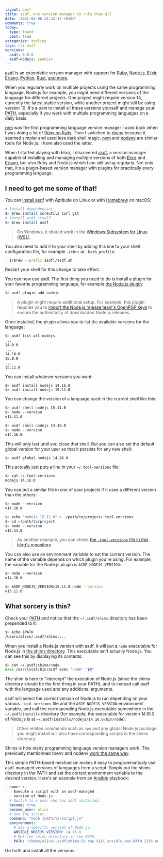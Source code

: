 ```yaml
---
layout: post
title: asdf, one version manager to rule them all
date: '2021-03-06 21:32:17 +0100'
comments: true
today:
  type: found
  past: true
categories: tooling
tags: cli asdf
versions:
  asdf: 0.8.0
  asdf-nodejs: 5a46614
---
```


[asdf][asdf] is an extendable version manager with support for [Ruby][ruby],
[Node.js][node], [Elixir][elixir], [Erlang][erlang], [Python][python],
[Rust][rust], [and more][asdf-plugins].

When you regularly work on multiple projects using the same programming
language, Node.js for example, you might need different versions of the language
for different projects. One project might require version 14, currently the
latest stable version, while another project might still be using version 10.
It's a pain to install all these versions yourself and manage your [PATH][path],
especially if you work with multiple programming languages on a daily basis.

<!-- more -->

[rvm][rvm] was the first programming language version manager I used back when I
was doing a lot of [Ruby on Rails][rails]. Then I switched to [rbenv][rbenv]
because it seemed simpler and used less dark shell magic. [nvm][nvm] and
[nodenv][nodenv] are similar tools for Node.js. I have also used the latter.

When I started playing with Elixir, I discovered [asdf][asdf], a version manager
capable of installing and managing multiple versions of both [Elixir][elixir]
and [Erlang][erlang], but also Ruby and Node.js which I am still using
regularly. Not only that, it's a plugin-based version manager with plugins for
practically every programming language.

## I need to get me some of that!

You can [install asdf][asdf-install] with Aptitude on Linux or with
[Homebrew][brew] on macOS:

```bash
# Install dependencies
$> brew install coreutils curl git
# Install asdf itself
$> brew install asdf
```

> On Windows, it should work in the [Windows Subsystem for Linux (WSL)][wsl].

You also need to add it to your shell by adding this line to your shell
configuration file, for example `.zshrc` or `.bash_profile`:

```bash
. $(brew --prefix asdf)/asdf.sh
```

Restart your shell for this change to take effect.

You can now use asdf. The first thing you need to do is install a plugin for
your favorite programming language, for example [the Node.js
plugin][asdf-nodejs]:

```bash
$> asdf plugin add nodejs
```

> A plugin might require additional setup. For example, this plugin requires you
> to [import the Node.js release team's OpenPGP keys][asdf-nodejs-install] to
> ensure the authenticity of downloaded Node.js releases.

Once installed, the plugin allows you to list the available versions for the
language:

```bash
$> asdf list all nodejs
...
14.0.0
...
14.16.0
15.0.0
...
15.11.0
```

You can install whatever versions you want:

```
$> asdf install nodejs 14.16.0
$> asdf install nodejs 15.11.0
```

You can change the version of a language used in the current shell like this:

```bash
$> asdf shell nodejs 15.11.0
$> node --version
v15.11.0

$> asdf shell nodejs 14.16.0
$> node --version
v14.16.0
```

This will only last until you close that shell. But you can also set the default
global version for your user so that it persists for any new shell:

```bash
$> asdf global nodejs 14.16.0
```

This actually just puts a line in your `~/.tool-versions` file:

```bash
$> cat ~/.tool-versions
nodejs 14.16.0
```

You can put a similar file in one of your projects if it uses a different
version than the others:

```bash
$> node --version
v14.16.0

$> echo "nodejs 15.11.0" > ~/path/to/project/.tool-versions
$> cd ~/path/to/project
$> node --version
v15.11.0
```

> As another example, you can check [the `.tool-versions` file in this blog's
> repository](https://github.com/AlphaHydrae/blog/blob/main/.tool-versions).

You can also use an environment variable to set the current version. The name of
the variable depends on which plugin you're using. For example, the variable for
the Node.js plugin is `ASDF_NODEJS_VERSION`:

```bash
$> node --version
v14.16.0

$> ASDF_NODEJS_VERSION=15.11.0 node --version
v15.11.0
```

## What sorcery is this?

Check your [PATH][path] and notice that the `~/.asdf/shims` directory has been
prepended to it:

```bash
$> echo $PATH
/Users/alice/.asdf/shims:...
```

When you install a Node.js version with asdf, it will put a `node` executable
for Node.js in [the shims directory][asdf-shims]. This executable isn't actually
Node.js. You can see this by displaying its contents:

```bash
$> cat ~/.asdf/shims/node
exec /usr/local/bin/asdf exec "node" "$@"
```

The shim is here to "intercept" the execution of Node.js (since the shims
directory should be the first thing in your PATH), and to instead call asdf with
the language used and any additional arguments.

asdf will select the correct version of Node.js to run depending on your various
`.tool-versions` file and the `ASDF_NODEJS_VERSION` environment variable, and
call the corresponding Node.js executable somewhere in the `~/.asdf/installs`
directory (for example, the executable for version 14.16.0 of Node.js is at
`~/.asdf/installs/nodejs/14.16.0/bin/node`).

> Other related commands such as `npm` and any global Node.js package you might
> install will also have corresponding scripts in the shims directory.

Shims is how many programming language version managers work. The previously
mentionned rbenv and nodenv [work the same way][rbenv-shims].

This simple PATH-based mechanism makes it easy to programmaticaly use
asdf-managed versions of languages from a script. Simply put the shims directory
in the PATH and set the correct environment variable to the desired version.
Here's an example from an [Ansible][ansible] playbook:

```yml
- name: >-
    Execute a script with an asdf-managed
    version of Node.js
  # Switch to a user who has asdf installed.
  become: true
  become_user: alice
  # Run the script.
  command: "node /path/to/script.js"
  environment:
    # Use a specific version of Node.js.
    ANSIBLE_NODEJS_VERSION: 14.16.0
    # Put the shims directory in the PATH.
    PATH: "/home/alice/.asdf/shims:{% raw %}{{ ansible_env.PATH }}{% endraw %}"
```

Go forth and install all the versions.

[ansible]: https://www.ansible.com
[asdf]: https://asdf-vm.com
[asdf-install]: https://asdf-vm.com/#/core-manage-asdf
[asdf-nodejs]: https://github.com/asdf-vm/asdf-nodejs
[asdf-nodejs-install]: https://github.com/asdf-vm/asdf-nodejs#install
[asdf-plugins]: https://asdf-vm.com/#/plugins-all?id=plugin-list
[asdf-shims]: https://asdf-vm.com/#/core-manage-versions?id=shims
[brew]: https://brew.sh
[elixir]: https://elixir-lang.org
[erlang]: https://www.erlang.org
[node]: https://nodejs.org
[nodenv]: https://github.com/nodenv/nodenv
[nvm]: https://github.com/nvm-sh/nvm
[path]: https://en.wikipedia.org/wiki/PATH_(variable)
[python]: https://www.python.org
[rails]: https://rubyonrails.org
[rbenv]: https://github.com/rbenv/rbenv
[rbenv-shims]: https://github.com/rbenv/rbenv#understanding-shims
[ruby]: https://www.ruby-lang.org
[rust]: https://www.rust-lang.org
[rvm]: https://rvm.io
[wsl]: https://docs.microsoft.com/en-us/windows/wsl/about

